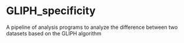 # GLIPH_specificity
A pipeline of analysis programs to analyze the difference between two datasets based on the GLIPH algorithm
